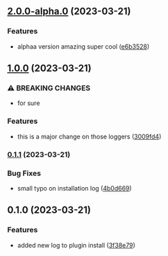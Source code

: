 

## [2.0.0-alpha.0](https://github.com/alvarosabu/release-it-test/compare/1.0.0...2.0.0-alpha.0) (2023-03-21)


### Features

* alphaa version amazing super cool ([e6b3528](https://github.com/alvarosabu/release-it-test/commit/e6b3528fa4bd15621d3f6c0a7aacf7b4a1361c86))

## [1.0.0](https://github.com/alvarosabu/release-it-test/compare/0.1.1...1.0.0) (2023-03-21)


### ⚠ BREAKING CHANGES

* for sure

### Features

* this is a major change on those loggers ([3009fd4](https://github.com/alvarosabu/release-it-test/commit/3009fd445dffb5b19e46ce335a05a6777e12f01b))

### [0.1.1](https://github.com/alvarosabu/release-it-test/compare/0.1.0...0.1.1) (2023-03-21)


### Bug Fixes

* small typo on installation log ([4b0d669](https://github.com/alvarosabu/release-it-test/commit/4b0d6696562f68d1fd0f9eb9b1f0cce9746b013a))

## 0.1.0 (2023-03-21)


### Features

* added new log to plugin install ([3f38e79](https://github.com/alvarosabu/release-it-test/commit/3f38e79e29bbd035cde4ff53f584d25f806d768c))